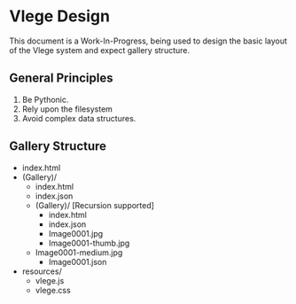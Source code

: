 Vlege Design
============

This document is a Work-In-Progress, being used to design the basic layout of the Vlege system and expect gallery structure.

General Principles
------------------

 1. Be Pythonic.
 2. Rely upon the filesystem
 3. Avoid complex data structures. 

Gallery Structure
-----------------

 *  index.html
 *  (Gallery)/
     *  index.html
     *  index.json
     *  (Gallery)/ [Recursion supported]
         *  index.html
         *  index.json
         *  Image0001.jpg
         *  Image0001-thumb.jpg
	 *  Image0001-medium.jpg
         *  Image0001.json
 *  resources/
     *  vlege.js
     *  vlege.css
